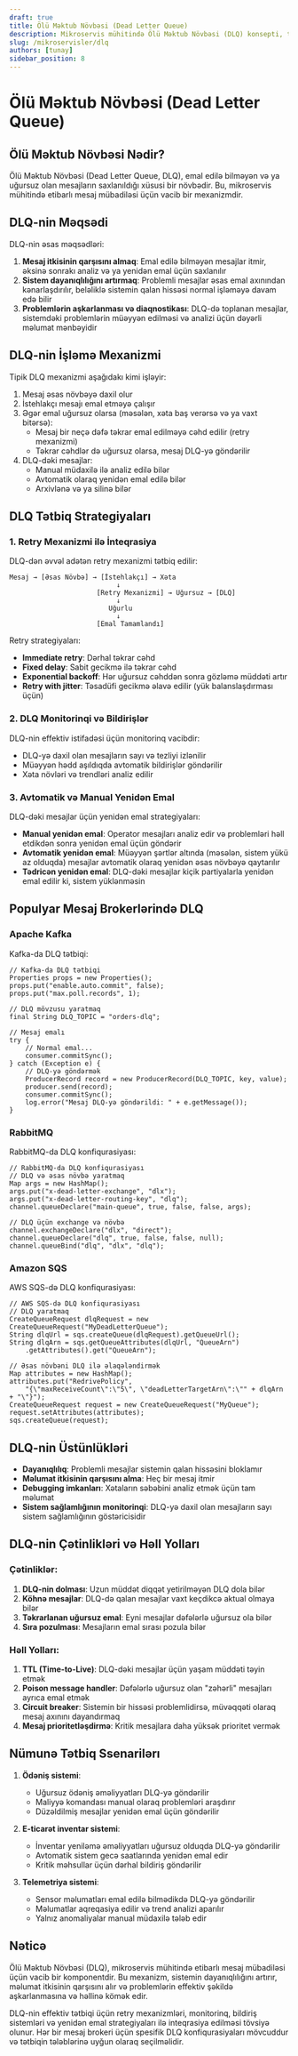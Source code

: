 ```yaml
---
draft: true
title: Ölü Məktub Növbəsi (Dead Letter Queue)
description: Mikroservis mühitində Ölü Məktub Növbəsi (DLQ) konsepti, tətbiqi və faydaları
slug: /mikroservisler/dlq
authors: [tunay]
sidebar_position: 8
---
```


# Ölü Məktub Növbəsi (Dead Letter Queue)

## Ölü Məktub Növbəsi Nədir?

Ölü Məktub Növbəsi (Dead Letter Queue, DLQ), emal edilə bilməyən və ya uğursuz olan mesajların saxlanıldığı xüsusi bir növbədir. Bu, mikroservis mühitində etibarlı mesaj mübadiləsi üçün vacib bir mexanizmdir.

## DLQ-nin Məqsədi

DLQ-nin əsas məqsədləri:

1. **Mesaj itkisinin qarşısını almaq**: Emal edilə bilməyən mesajlar itmir, əksinə sonrakı analiz və ya yenidən emal üçün saxlanılır
2. **Sistem dayanıqlılığını artırmaq**: Problemli mesajlar əsas emal axınından kənarlaşdırılır, beləliklə sistemin qalan hissəsi normal işləməyə davam edə bilir
3. **Problemlərin aşkarlanması və diaqnostikası**: DLQ-də toplanan mesajlar, sistemdəki problemlərin müəyyən edilməsi və analizi üçün dəyərli məlumat mənbəyidir

## DLQ-nin İşləmə Mexanizmi

Tipik DLQ mexanizmi aşağıdakı kimi işləyir:

1. Mesaj əsas növbəyə daxil olur
2. İstehlakçı mesajı emal etməyə çalışır
3. Əgər emal uğursuz olarsa (məsələn, xəta baş verərsə və ya vaxt bitərsə):
   - Mesaj bir neçə dəfə təkrar emal edilməyə cəhd edilir (retry mexanizmi)
   - Təkrar cəhdlər də uğursuz olarsa, mesaj DLQ-yə göndərilir
4. DLQ-dəki mesajlar:
   - Manual müdaxilə ilə analiz edilə bilər
   - Avtomatik olaraq yenidən emal edilə bilər
   - Arxivlənə və ya silinə bilər

## DLQ Tətbiq Strategiyaları

### 1. Retry Mexanizmi ilə İnteqrasiya

DLQ-dən əvvəl adətən retry mexanizmi tətbiq edilir:

```
Mesaj → [Əsas Növbə] → [İstehlakçı] → Xəta
                           ↓
                      [Retry Mexanizmi] → Uğursuz → [DLQ]
                           ↓
                         Uğurlu
                           ↓
                      [Emal Tamamlandı]
```

Retry strategiyaları:
- **Immediate retry**: Dərhal təkrar cəhd
- **Fixed delay**: Sabit gecikmə ilə təkrar cəhd
- **Exponential backoff**: Hər uğursuz cəhddən sonra gözləmə müddəti artır
- **Retry with jitter**: Təsadüfi gecikmə əlavə edilir (yük balanslaşdırması üçün)

### 2. DLQ Monitorinqi və Bildirişlər

DLQ-nin effektiv istifadəsi üçün monitorinq vacibdir:
- DLQ-yə daxil olan mesajların sayı və tezliyi izlənilir
- Müəyyən hədd aşıldıqda avtomatik bildirişlər göndərilir
- Xəta növləri və trendləri analiz edilir

### 3. Avtomatik və Manual Yenidən Emal

DLQ-dəki mesajlar üçün yenidən emal strategiyaları:

- **Manual yenidən emal**: Operator mesajları analiz edir və problemləri həll etdikdən sonra yenidən emal üçün göndərir
- **Avtomatik yenidən emal**: Müəyyən şərtlər altında (məsələn, sistem yükü az olduqda) mesajlar avtomatik olaraq yenidən əsas növbəyə qaytarılır
- **Tədricən yenidən emal**: DLQ-dəki mesajlar kiçik partiyalarla yenidən emal edilir ki, sistem yüklənməsin

## Populyar Mesaj Brokerlərində DLQ

### Apache Kafka

Kafka-da DLQ tətbiqi:
```
// Kafka-da DLQ tətbiqi
Properties props = new Properties();
props.put("enable.auto.commit", false);
props.put("max.poll.records", 1);

// DLQ mövzusu yaratmaq
final String DLQ_TOPIC = "orders-dlq";

// Mesaj emalı
try {
    // Normal emal...
    consumer.commitSync();
} catch (Exception e) {
    // DLQ-yə göndərmək
    ProducerRecord record = new ProducerRecord(DLQ_TOPIC, key, value);
    producer.send(record);
    consumer.commitSync();
    log.error("Mesaj DLQ-yə göndərildi: " + e.getMessage());
}
```

### RabbitMQ

RabbitMQ-da DLQ konfiqurasiyası:
```
// RabbitMQ-da DLQ konfiqurasiyası
// DLQ və əsas növbə yaratmaq
Map args = new HashMap();
args.put("x-dead-letter-exchange", "dlx");
args.put("x-dead-letter-routing-key", "dlq");
channel.queueDeclare("main-queue", true, false, false, args);

// DLQ üçün exchange və növbə
channel.exchangeDeclare("dlx", "direct");
channel.queueDeclare("dlq", true, false, false, null);
channel.queueBind("dlq", "dlx", "dlq");
```

### Amazon SQS

AWS SQS-də DLQ konfiqurasiyası:
```
// AWS SQS-də DLQ konfiqurasiyası
// DLQ yaratmaq
CreateQueueRequest dlqRequest = new CreateQueueRequest("MyDeadLetterQueue");
String dlqUrl = sqs.createQueue(dlqRequest).getQueueUrl();
String dlqArn = sqs.getQueueAttributes(dlqUrl, "QueueArn")
    .getAttributes().get("QueueArn");

// Əsas növbəni DLQ ilə əlaqələndirmək
Map attributes = new HashMap();
attributes.put("RedrivePolicy", 
    "{\"maxReceiveCount\":\"5\", \"deadLetterTargetArn\":\"" + dlqArn + "\"}");
CreateQueueRequest request = new CreateQueueRequest("MyQueue");
request.setAttributes(attributes);
sqs.createQueue(request);
```

## DLQ-nin Üstünlükləri

- **Dayanıqlılıq**: Problemli mesajlar sistemin qalan hissəsini bloklamır
- **Məlumat itkisinin qarşısını alma**: Heç bir mesaj itmir
- **Debugging imkanları**: Xətaların səbəbini analiz etmək üçün tam məlumat
- **Sistem sağlamlığının monitorinqi**: DLQ-yə daxil olan mesajların sayı sistem sağlamlığının göstəricisidir

## DLQ-nin Çətinlikləri və Həll Yolları

### Çətinliklər:

1. **DLQ-nin dolması**: Uzun müddət diqqət yetirilməyən DLQ dola bilər
2. **Köhnə mesajlar**: DLQ-də qalan mesajlar vaxt keçdikcə aktual olmaya bilər
3. **Təkrarlanan uğursuz emal**: Eyni mesajlar dəfələrlə uğursuz ola bilər
4. **Sıra pozulması**: Mesajların emal sırası pozula bilər

### Həll Yolları:

1. **TTL (Time-to-Live)**: DLQ-dəki mesajlar üçün yaşam müddəti təyin etmək
2. **Poison message handler**: Dəfələrlə uğursuz olan "zəhərli" mesajları ayrıca emal etmək
3. **Circuit breaker**: Sistemin bir hissəsi problemlidirsə, müvəqqəti olaraq mesaj axınını dayandırmaq
4. **Mesaj prioritetləşdirmə**: Kritik mesajlara daha yüksək prioritet vermək

## Nümunə Tətbiq Ssenarilərı

1. **Ödəniş sistemi**:
   - Uğursuz ödəniş əməliyyatları DLQ-yə göndərilir
   - Maliyyə komandası manual olaraq problemləri araşdırır
   - Düzəldilmiş mesajlar yenidən emal üçün göndərilir

2. **E-ticarət inventar sistemi**:
   - İnventar yeniləmə əməliyyatları uğursuz olduqda DLQ-yə göndərilir
   - Avtomatik sistem gecə saatlarında yenidən emal edir
   - Kritik məhsullar üçün dərhal bildiriş göndərilir

3. **Telemetriya sistemi**:
   - Sensor məlumatları emal edilə bilmədikdə DLQ-yə göndərilir
   - Məlumatlar aqreqasiya edilir və trend analizi aparılır
   - Yalnız anomaliyalar manual müdaxilə tələb edir

## Nəticə

Ölü Məktub Növbəsi (DLQ), mikroservis mühitində etibarlı mesaj mübadiləsi üçün vacib bir komponentdir. Bu mexanizm, sistemin dayanıqlılığını artırır, məlumat itkisinin qarşısını alır və problemlərin effektiv şəkildə aşkarlanmasına və həllinə kömək edir.

DLQ-nin effektiv tətbiqi üçün retry mexanizmləri, monitorinq, bildiriş sistemləri və yenidən emal strategiyaları ilə inteqrasiya edilməsi tövsiyə olunur. Hər bir mesaj brokeri üçün spesifik DLQ konfiqurasiyaları mövcuddur və tətbiqin tələblərinə uyğun olaraq seçilməlidir.
